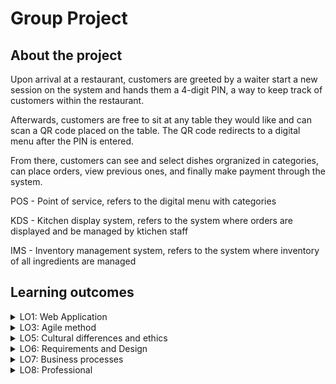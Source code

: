 # Group Project

## About the project

Upon arrival at a restaurant, customers are greeted by a waiter start a new session on the system and hands them a 4-digit PIN, a way to keep track of customers within the restaurant. 

Afterwards, customers are free to sit at any table they would like and can scan a QR code placed on the table. The QR code redirects to a digital menu after the PIN is entered. 

From there, customers can see and select dishes orgranized in categories, can place orders, view previous ones, and finally make payment through the system. 

<p>POS - Point of service, refers to the digital menu with categories</p>
<p>KDS - Kitchen display system, refers to the system where orders are displayed and be managed by ktichen staff</p>
<p>IMS - Inventory management system, refers to the system where inventory of all ingredients are managed</p>

## Learning outcomes

<details>
  <summary>LO1: Web Application</summary>
  <br />

  The project is a full-stack application. The frontend uses the popular ReactJS framework in javascript and the backend, ASP in C#. While the frontend handles the POS, the KDS, and the IMS combined, the backend handles CRUD functionality on a MySQL database in a RESTful manner. Architecture diagram of the system the team built:
  ![architecture](https://i.imgur.com/RQ64cmJ.png)

  The frontend was developed in a way that is common in the industry, where blocks of UI are decomposed into smaller and reusable React components. The frontend is deployed on a Firebase instance and can be accessed though [here](https://hummus.tycho.dev/).

  The backend relies on the Entity framework to simplify database-backend interactions though ORM. The backend is first containerized on Dockerhub and then deployed through a Digital Ocean instance.

  You design and build a full stack application using commonly accepted front end (Javascript-based framework) and back end techniques (e.g. Object Relational Mapping) choosing and implementing relevant communication protocols and addressing asynchronous communication issues.

  Source code for the backend can be found [here](https://github.com/hummusteam/HummusApp).

  Source code for the frontend can be found [here](https://github.com/hummusteam/HummusFront).

  <br />  
</details>


<details>
  <summary>LO3: Agile method</summary>
  <br />

> You are aware of most popular agile methods and their underlying agile principles. You are able to implement the process of your software project according to a chosen methodology.
  
  Agile Scrum 
  
  What is agile? It embraces:
  - Collaboration between the development team and between the dev team and the customer interactions
  - Continous software dev
  - Quickly respond to change in software requirements
  
  
  
  We settled on using shortcut.com to manage our project with user stories, epics, and smaller tasks. Throughout the project, the team and I closely followed and manage the our backlog on the platform. 

  The project unfolded in a total of 5 sprints of a few weeks each. At the start of each new sprint, the development team and the product owners conducted sprint reviews, where the team first showcases the the implementation of new features followed by the stakeholder's feedback. Reviews concluded with discussions about things that have been completed and things that still need attention for the next sprint.
  
  Scrum roles were defined at the beginning of the project to each memeber of the team, including scrum master, note takers, time keepers. Those roles were cycled between ourselves throughout the project. 
  
  Every project day, Mondays and Tuesdays, the team had standups, where team members took turn on the things he completed and what he has planned for the day.
  
https://www.atlassian.com/agile/scrum/standups
  
  <br />  
</details>


<details>
  <summary>LO5: Cultural differences and ethics</summary>
  <br />

> Recognize:  Recognition is based on theoretically substantiated awareness of cultural differences and ethical aspects in software engineering.
> 
> Take into account:
> - Adapt your communication, working, and behavior styles to work with other developers from different cultures; 
> - Address one of the standard Programming Ethical Guidelines (e.g., ACM Code of Ethics and Professional Conduct) in your work. 

  <br />  
</details>


<details>
  <summary>LO6: Requirements and Design</summary>
  <br />

> Multipletypes of test techniques: You apply user acceptance testing and stakeholder feedback to validate the quality of the requirements. You evaluate the quality of the design (e.g., by testing or prototyping) taking into account the formulated quality properties like security and performance.

  Given that this project was conducted using Agile Scrum, requirements may change and may be added according to feedback and progress of the project. There were times where I had the opportunity with the team to formulate prototypes for requirements that needed rethinking for the client. 

  For instance, one such occasion presented itself when customer session management need implementation. In an exchange email, we discussed...

  <br />  
</details>


<details>
  <summary>LO7: Business processes</summary>
  <br />

  After careful consultation with the product owners, we established that the most important aspect of the solution is to revamp the conventional flow of ordering food at a restaurant with hardcover menus.

  Below is a diagram of this flow. The interactions takes place between the waiter and the customer:
  ![ordering food](https://i.imgur.com/4RyGduE.jpg)
  > Note that the diagram shows waiters need to wait for customers to chose. Conversely, customer may also wait for waiters once ready, though this is not shown on the diagram.

  With the input of the client, we developed the system in such a way that some bottlenecks such as waiting time and the need for a waiter are almost entirely removed. Below is our proposed flow of ordering food using our system:
  ![ordering food with system](https://i.imgur.com/ROW0Dr3.jpg)

  The new flow gives not only the customer a lot more freedom and ease in ordering, but also frees waiters for other takes. The clients specifically wished for waiters to still be part of the process for greeting customers. No longer are orders needed to be written down by a waiter and brought to the kitchen on paper. Placed orders are immediately redirected to the kitchen, where they are managed digitally.

  Futhermore, along side placing orders, the payment process has also been rethought. The conventional flow dictates that a waiter must take payment from customers like so:
  ![payment](https://i.imgur.com/sjIy4Yy.jpg)

  Using our solution, the payment no longer requires the interaction of a waiter nor does the need to pass payment in the form of cash or card needed by hand:
  ![payment with system](https://i.imgur.com/JrTml8E.jpg)
  > Payment assurance was deemed out of scope for the project. Whether payments are honored by customers is not handled on the system as per the client. 

  <br />  
</details>


<details>
  <summary>LO8: Professional</summary>
  <br />

  From the start, the work was divided amongst ourselves depending on our already extensive or limited knowledge on a particular field. The idea behind this is to ensure that everyone can work confortably on the group project and focus on the things we don't know on the individual project.

  Given that some team members had already worked on our choosen backend (ASP.NET) and that I felt must confortable working on the frontend (with ReactJS), I decided to work on it. 

  This also gave me the opportunity to help other members regarding frontend development for their individual projects, including how to strucutre a project, best practices, etc. On multiple occasions, I made PRs to other group memebers in an attempt to help and improve their project's frontend. One such example can be found on [this PR](https://github.com/Sawaholding/RWS-FrontEnd/pull/7), where I refactor some code to follow conventions along side styling the project.

  I worked exclusively on the frontend for the group project, however, communication between the frontend and the backend was tightly maintained all throughout the project in standups and standdowns. It is a fullstack application conducted in Agile Scrum afterall.

  > I offset my lack in involvement in the backend in the group project with my individual project, where I spent most of my time building a restful API using Spring Boot.

  <br />  
</details>
